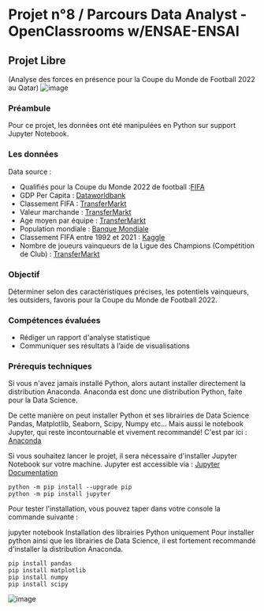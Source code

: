 # Projet n°8 / Parcours Data Analyst - OpenClassrooms w/ENSAE-ENSAI
## Projet Libre
(Analyse des forces en présence pour la Coupe du Monde de Football 2022 au Qatar)
![image](https://user-images.githubusercontent.com/125965437/222732447-30bae453-6351-417e-bd13-7e03a0007000.png)

### Préambule
Pour ce projet, les données ont été manipulées en Python sur support Jupyter Notebook. 

### Les données
Data source :
- Qualifiés pour la Coupe du Monde 2022 de football :[FIFA](https://www.fifa.com/fifaplus/fr/match-centre/competition/520?tab=competitionStandings&prev=competition)
- GDP Per Capita : [Dataworldbank](https://data.worldbank.org/indicator/NY.GDP.PCAP.CD)
- Classement FIFA : [TransferMarkt](https://www.transfermarkt.fr/wettbewerbe/fifa)
- Valeur marchande : [TransferMarkt](https://www.transfermarkt.fr/wettbewerbe/fifa)
- Age moyen par équipe : [TransferMarkt](https://www.transfermarkt.fr/brasilien/startseite/verein/3439)
- Population mondiale : [Banque Mondiale](https://donnees.banquemondiale.org/indicator/SP.POP.TOTL)
- Classement FIFA entre 1992 et 2021 : [Kaggle](https://www.kaggle.com/datasets/cashncarry/fifaworldranking)
- Nombre de joueurs vainqueurs de la Ligue des Champions (Compétition de Club) : [TransferMarkt](https://www.transfermarkt.fr/brasilien/startseite/verein/3439)

### Objectif 
Déterminer selon des caractéristiques précises, les potentiels vainqueurs, les outsiders, favoris pour la Coupe du Monde de Football 2022.

### Compétences évaluées
- Rédiger un rapport d'analyse statistique
- Communiquer ses résultats à l’aide de visualisations

### Prérequis techniques
Si vous n'avez jamais installé Python, alors autant installer directement la distribution Anaconda. Anaconda est donc une distribution Python, faite pour la Data Science.

De cette manière on peut installer Python et ses librairies de Data Science Pandas, Matplotlib, Seaborn, Scipy, Numpy etc… Mais aussi le notebook Jupyter, qui reste incontournable et vivement recommandé! C'est par ici : [Anaconda](https://www.anaconda.com/products/distribution)

Si vous souhaitez lancer le projet, il sera nécessaire d'installer Jupyter Notebook sur votre machine.
Jupyter est accessible via : [Jupyter Documentation](https://docs.jupyter.org/en/latest/)

```
python -m pip install --upgrade pip    
python -m pip install jupyter
```
Pour tester l'installation, vous pouvez taper dans votre console la commande suivante :

jupyter notebook
Installation des librairies Python uniquement
Pour installer python ainsi que les librairies de Data Science, il est fortement recommandé d'installer la distribution Anaconda.
```
pip install pandas
pip install matplotlib
pip install numpy
pip install scipy
```
![image](https://user-images.githubusercontent.com/125965437/222732447-30bae453-6351-417e-bd13-7e03a0007000.png)
